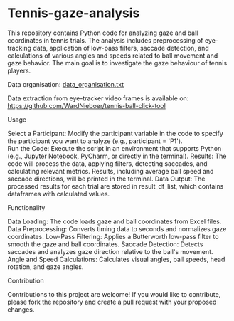 # Tennis-gaze-analysis
This repository contains Python code for analyzing gaze and ball coordinates in tennis trials. The analysis includes preprocessing of eye-tracking data, application of low-pass filters, saccade detection, and calculations of various angles and speeds related to ball movement and gaze behavior. The main goal is to investigate the gaze behaviour of tennis players.

Data organisation: [data_organisation.txt](https://github.com/user-attachments/files/17391567/data_organisation.txt)

Data extraction from eye-tracker video frames is available on: https://github.com/WardNieboer/tennis-ball-click-tool

Usage
  
  Select a Participant: Modify the participant variable in the code to specify the participant you want to analyze (e.g., participant = 'P1').  
  Run the Code: Execute the script in an environment that supports Python (e.g., Jupyter Notebook, PyCharm, or directly in the terminal).
  Results: The code will process the data, applying filters, detecting saccades, and calculating relevant metrics. Results, including average ball speed and saccade directions, will be printed in the terminal.
  Data Output: The processed results for each trial are stored in result_df_list, which contains dataframes with calculated values.

Functionality

  Data Loading: The code loads gaze and ball coordinates from Excel files.
  Data Preprocessing: Converts timing data to seconds and normalizes gaze coordinates.
  Low-Pass Filtering: Applies a Butterworth low-pass filter to smooth the gaze and ball coordinates.
  Saccade Detection: Detects saccades and analyzes gaze direction relative to the ball's movement.
  Angle and Speed Calculations: Calculates visual angles, ball speeds, head rotation, and gaze angles.

Contribution

Contributions to this project are welcome! If you would like to contribute, please fork the repository and create a pull request with your proposed changes.

